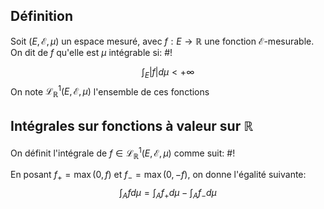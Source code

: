 ## Définition
Soit $(E, \mathcal E, \mu)$ un espace mesuré, avec $f: E \to \mathbb R$ une fonction $\mathcal E$-mesurable.
On dit de $f$ qu'elle est $\mu$ intégrable si: #!

$$
\int_{E}|f|d\mu < +\infty
$$
On note $\mathcal L^1_{\mathbb{R}}(E, \mathcal E, \mu)$ l'ensemble de ces fonctions

## Intégrales sur fonctions à valeur sur $\mathbb{R}$
On définit l'intégrale de $f \in \mathcal L^1_{\mathbb{R}}(E, \mathcal E, \mu)$ comme suit: #!

En posant $f_{+} = \max(0, f)$ et $f_{-} = \max(0,-f)$, on donne l'égalité suivante: $$
\int_{A}fd\mu = \int_{A} f_{+} d\mu - \int_{A}f_{-}d\mu
$$